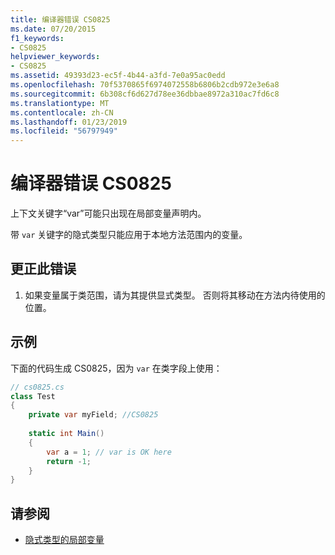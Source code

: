 ```yaml
---
title: 编译器错误 CS0825
ms.date: 07/20/2015
f1_keywords:
- CS0825
helpviewer_keywords:
- CS0825
ms.assetid: 49393d23-ec5f-4b44-a3fd-7e0a95ac0edd
ms.openlocfilehash: 70f5370865f6974072558b6806b2cdb972e3e6a8
ms.sourcegitcommit: 6b308cf6d627d78ee36dbbae8972a310ac7fd6c8
ms.translationtype: MT
ms.contentlocale: zh-CN
ms.lasthandoff: 01/23/2019
ms.locfileid: "56797949"
---
```

# <a name="compiler-error-cs0825"></a>编译器错误 CS0825
上下文关键字“var”可能只出现在局部变量声明内。  
  
 带 `var` 关键字的隐式类型只能应用于本地方法范围内的变量。  
  
## <a name="to-correct-this-error"></a>更正此错误  
  
1.  如果变量属于类范围，请为其提供显式类型。  否则将其移动在方法内待使用的位置。  
  
## <a name="example"></a>示例  
 下面的代码生成 CS0825，因为 `var` 在类字段上使用：  
  
```csharp  
// cs0825.cs  
class Test  
{  
    private var myField; //CS0825  
  
    static int Main()  
    {  
        var a = 1; // var is OK here  
        return -1;  
    }  
}  
```  
  
## <a name="see-also"></a>请参阅

- [隐式类型的局部变量](../../csharp/programming-guide/classes-and-structs/implicitly-typed-local-variables.md)
